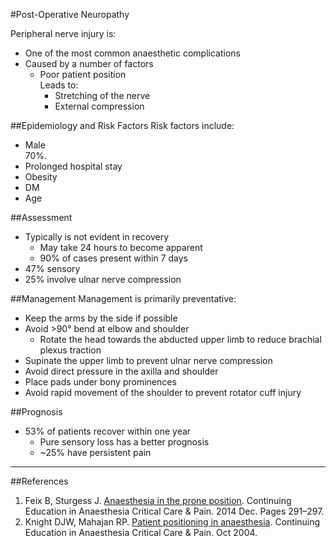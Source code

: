 #Post-Operative Neuropathy

Peripheral nerve injury is:
* One of the most common anaesthetic complications
* Caused by a number of factors
	* Poor patient position  
	Leads to:
		* Stretching of the nerve
		* External compression


##Epidemiology and Risk Factors
Risk factors include:
* Male  
70%.
* Prolonged hospital stay
* Obesity
* DM
* Age


##Assessment
* Typically is not evident in recovery  
	* May take 24 hours to become apparent
	* 90% of cases present within 7 days
* 47% sensory
* 25% involve ulnar nerve compression

##Management
Management is primarily preventative:
* Keep the arms by the side if possible
* Avoid >90° bend at elbow and shoulder
	* Rotate the head towards the abducted upper limb to reduce brachial plexus traction
* Supinate the upper limb to prevent ulnar nerve compression
* Avoid direct pressure in the axilla and shoulder
* Place pads under bony prominences
* Avoid rapid movement of the shoulder to prevent rotator cuff injury

##Prognosis
* 53% of patients recover within one year
	* Pure sensory loss has a better prognosis
	* ~25% have persistent pain

---

##References
1. Feix B, Sturgess J. [Anaesthesia in the prone position](https://academic.oup.com/bjaed/article/14/6/291/247907). Continuing Education in Anaesthesia Critical Care & Pain. 2014 Dec. Pages 291–297.
2. Knight DJW, Mahajan RP. [Patient positioning in anaesthesia](https://academic.oup.com/bjaed/article/4/5/160/291023). Continuing Education in Anaesthesia Critical Care & Pain. Oct 2004.